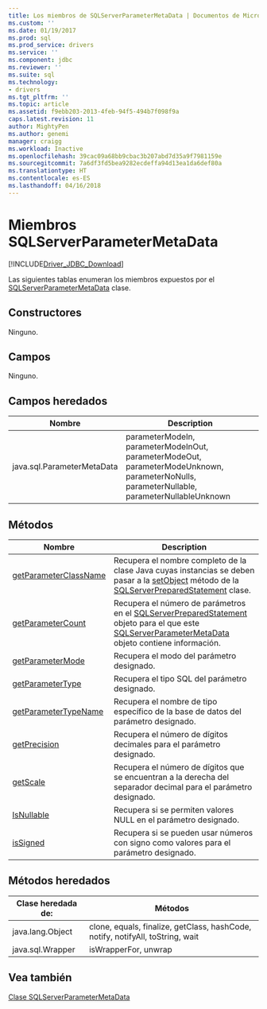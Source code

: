 ```yaml
---
title: Los miembros de SQLServerParameterMetaData | Documentos de Microsoft
ms.custom: ''
ms.date: 01/19/2017
ms.prod: sql
ms.prod_service: drivers
ms.service: ''
ms.component: jdbc
ms.reviewer: ''
ms.suite: sql
ms.technology:
- drivers
ms.tgt_pltfrm: ''
ms.topic: article
ms.assetid: f9ebb203-2013-4feb-94f5-494b7f098f9a
caps.latest.revision: 11
author: MightyPen
ms.author: genemi
manager: craigg
ms.workload: Inactive
ms.openlocfilehash: 39cac09a68bb9cbac3b207abd7d35a9f7981159e
ms.sourcegitcommit: 7a6df3fd5bea9282ecdeffa94d13ea1da6def80a
ms.translationtype: HT
ms.contentlocale: es-ES
ms.lasthandoff: 04/16/2018
---
```

# <a name="sqlserverparametermetadata-members"></a>Miembros SQLServerParameterMetaData
[!INCLUDE[Driver_JDBC_Download](../../../includes/driver_jdbc_download.md)]

  Las siguientes tablas enumeran los miembros expuestos por el [SQLServerParameterMetaData](../../../connect/jdbc/reference/sqlserverparametermetadata-class.md) clase.  
  
## <a name="constructors"></a>Constructores  
 Ninguno.  
  
## <a name="fields"></a>Campos  
 Ninguno.  
  
## <a name="inherited-fields"></a>Campos heredados  
  
|Nombre|Description|  
|----------|-----------------|  
|java.sql.ParameterMetaData|parameterModeIn, parameterModeInOut, parameterModeOut, parameterModeUnknown, parameterNoNulls, parameterNullable, parameterNullableUnknown|  
  
## <a name="methods"></a>Métodos  
  
|Nombre|Description|  
|----------|-----------------|  
|[getParameterClassName](../../../connect/jdbc/reference/getparameterclassname-method-sqlserverparametermetadata.md)|Recupera el nombre completo de la clase Java cuyas instancias se deben pasar a la [setObject](../../../connect/jdbc/reference/setobject-method-sqlserverpreparedstatement.md) método de la [SQLServerPreparedStatement](../../../connect/jdbc/reference/sqlserverpreparedstatement-class.md) clase.|  
|[getParameterCount](../../../connect/jdbc/reference/getparametercount-method-sqlserverparametermetadata.md)|Recupera el número de parámetros en el [SQLServerPreparedStatement](../../../connect/jdbc/reference/sqlserverpreparedstatement-class.md) objeto para el que este [SQLServerParameterMetaData](../../../connect/jdbc/reference/sqlserverparametermetadata-class.md) objeto contiene información.|  
|[getParameterMode](../../../connect/jdbc/reference/getparametermode-method-sqlserverparametermetadata.md)|Recupera el modo del parámetro designado.|  
|[getParameterType](../../../connect/jdbc/reference/getparametertype-method-sqlserverparametermetadata.md)|Recupera el tipo SQL del parámetro designado.|  
|[getParameterTypeName](../../../connect/jdbc/reference/getparametertypename-method-sqlserverparametermetadata.md)|Recupera el nombre de tipo específico de la base de datos del parámetro designado.|  
|[getPrecision](../../../connect/jdbc/reference/getprecision-method-sqlserverparametermetadata.md)|Recupera el número de dígitos decimales para el parámetro designado.|  
|[getScale](../../../connect/jdbc/reference/getscale-method-sqlserverparametermetadata.md)|Recupera el número de dígitos que se encuentran a la derecha del separador decimal para el parámetro designado.|  
|[IsNullable](../../../connect/jdbc/reference/isnullable-method-sqlserverparametermetadata.md)|Recupera si se permiten valores NULL en el parámetro designado.|  
|[isSigned](../../../connect/jdbc/reference/issigned-method-sqlserverparametermetadata.md)|Recupera si se pueden usar números con signo como valores para el parámetro designado.|  
  
## <a name="inherited-methods"></a>Métodos heredados  
  
|Clase heredada de:|Métodos|  
|---------------------------|-------------|  
|java.lang.Object|clone, equals, finalize, getClass, hashCode, notify, notifyAll, toString, wait|  
|java.sql.Wrapper|isWrapperFor, unwrap|  
  
## <a name="see-also"></a>Vea también  
 [Clase SQLServerParameterMetaData](../../../connect/jdbc/reference/sqlserverparametermetadata-class.md)  
  
  
